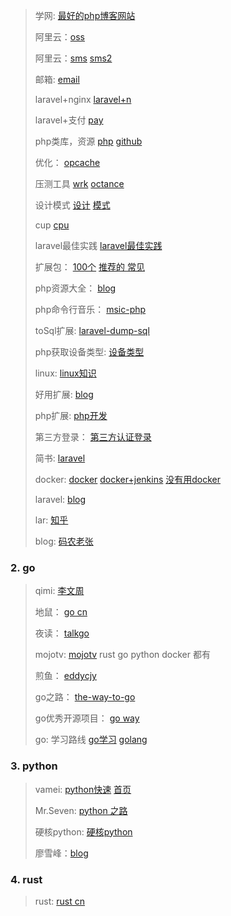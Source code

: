 









> 学网: [最好的php博客网站](https://learnku.com/)
>
> 阿里云：[oss](https://blog.csdn.net/qq_43638176/article/details/96489427)
>
> 阿里云：[sms](https://blog.csdn.net/maxiaojingabc/article/details/106015614) [sms2](https://blog.csdn.net/qq_42799116/article/details/103652336)
>
> 邮箱: [email](https://blog.csdn.net/qq_42799116/article/details/104434452)
>
> laravel+nginx [laravel+n](https://blog.csdn.net/maxiaojingabc/article/details/106015614)
>
> laravel+支付 [pay](https://blog.csdn.net/weixin_56190532/article/details/130726573)
>
> php类库，资源 [php](https://learnku.com/articles/40507) [github](https://github.com/ar414-com/php-source-lib)
>
> 优化： [opcache](https://learnku.com/articles/18782) 
>
> 压测工具 [wrk](https://learnku.com/articles/27979) [octance](https://learnku.com/articles/77337)
>
> 设计模式 [设计](https://refactoringguru.cn/) [模式](https://learnku.com/docs/php-design-patterns/2018)
>
> cup [cpu ](https://learnku.com/blog/bossaiguo) 
>
> laravel最佳实践 [laravel最佳实践](https://learnku.com/articles/12762/eighteen-best-practices-of-laravel)
>
> 扩展包： [100个](https://learnku.com/laravel/t/2530/the-highest-amount-of-downloads-of-the-100-laravel-extensions-recommended) [推荐的 ](https://learnku.com/articles/5512/laravel-recommend-easy-to-use-integrated-version-of-the-expansion-package)[常见](https://learnku.com/articles/4805/in-laravel-your-most-commonly-used-extensions-pack)
>
> php资源大全： [blog](https://www.cnblogs.com/taletao/p/4212916.html)
>
> php命令行音乐： [msic-php](https://learnku.com/articles/30014)
>
> toSql扩展: [laravel-dump-sql](https://learnku.com/articles/62091)
>
> php获取设备类型: [设备类型](https://learnku.com/articles/17734)
>
> linux: [linux知识](https://learnku.com/articles/78462)
>
> 好用扩展: [blog](https://blog.csdn.net/weixin_43814458/article/details/105932459)
>
> php扩展: [php开发](https://learnku.com/laravel/t/10032/php-extension-development-detection-list-extended-development-required)
>
> 第三方登录： [第三方认证登录](https://learnku.com/laravel/t/1202/laravel51-achieve-third-party-login-authentication-including-micro-blog-qq-wechat-watercress)
>
> 简书: [laravel](https://www.jianshu.com/c/3dff40fa5135)
>
> docker: [docker](https://blog.csdn.net/qq_39135287/category_9492725.html) [docker+jenkins](https://juejin.cn/post/7007696221175316487)  [没有用docker](https://juejin.cn/post/6991291781195235365)  
>
> laravel: [blog](https://learnku.com/blog/zhangsen) 
>
> lar: [知乎](https://www.zhihu.com/column/fsdhub)
>
> blog: [码农老张](https://www.zyblog.com.cn/)











### 2. go 

> qimi: [李文周](https://www.liwenzhou.com/)
>
> 地鼠： [go cn](https://www.topgoer.cn/)
>
> 夜读： [talkgo](https://talkgo.org/)
>
> mojotv: [mojotv](https://mojotv.cn/) rust  go python docker 都有
>
> 煎鱼： [eddycjy](https://golang3.eddycjy.com/)
>
> go之路： [the-way-to-go](https://learnku.com/docs/the-way-to-go)
>
> go优秀开源项目： [go way](https://www.cnblogs.com/Can-daydayup/p/15178348.html)
>
> go: 学习路线 [go学习](https://juejin.cn/post/7119123646471208968?searchId=2023090114502013FF74D38E6FF1ABA5DD) [golang](https://juejin.cn/post/7061980386640789540?searchId=2023090114502013FF74D38E6FF1ABA5DD)
>
> 











### 3. python 

> vamei: [python快速](https://www.cnblogs.com/vamei/archive/2012/09/13/2682778.html) [首页](https://www.cnblogs.com/vamei/)
>
> Mr.Seven: [python 之路](https://www.cnblogs.com/wupeiqi/articles/4938499.html)
>
> 硬核python: [硬核python](https://zhuanlan.zhihu.com/p/421726412)
>
> 廖雪峰：[blog](https://www.liaoxuefeng.com/)
>
> 









### 4. rust

> rust: [rust cn](https://www.rustwiki.org.cn/)
>
> 



